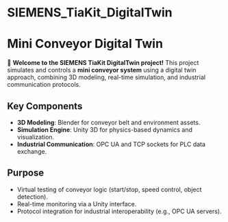 # SIEMENS_TiaKit_DigitalTwin

# Mini Conveyor Digital Twin  

🚀 **Welcome to the SIEMENS TiaKit DigitalTwin project!** This project simulates and controls a **mini conveyor system** using a digital twin approach, combining 3D modeling, real-time simulation, and industrial communication protocols.  

## Key Components  
- **3D Modeling**: Blender for conveyor belt and environment assets.  
- **Simulation Engine**: Unity 3D for physics-based dynamics and visualization.  
- **Industrial Communication**: OPC UA and TCP sockets for PLC data exchange.  

## Purpose  
- Virtual testing of conveyor logic (start/stop, speed control, object detection).  
- Real-time monitoring via a Unity interface.  
- Protocol integration for industrial interoperability (e.g., OPC UA servers).  